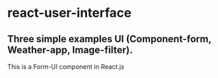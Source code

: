 # react-user-interface
Three simple examples UI (Component-form, Weather-app, Image-filter).
---
This is a Form-UI component in React.js
